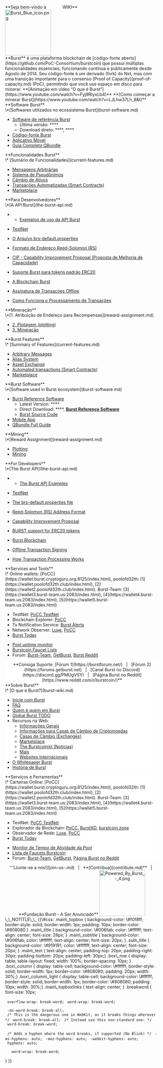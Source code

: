 <languages></languages>

<div class="main_topbox">
<div class="main_title">
**Seja bem-vindo à <span style="color:#ffffff">BURST</span> WIKI**

</div>
<img src="Burst_Blue_Icon.png" title="Burst_Blue_Icon.png" alt="Burst_Blue_Icon.png" width="150" height="150" />

<div class="main_text">
**Burst** é uma plataforma blockchain de [código-fonte aberto](https://github.com/PoC-Consortium/burstcoin) que possui múltiplas funcionalidades essenciais, funcionando contínua e publicamente desde Agosto de 2014. Seu código-fonte é um derivado (fork) do Nxt, mas com uma transição importante para o consenso [Proof of Capacity](proof-of-capacity.md) (PoC), permitindo que você use espaço em disco para minerar.
**[Animação em vídeo “O que é Burst”](https://www.youtube.com/watch?v=Fyj9RIyxLb4)**
**[Como começar a minerar Burst](https://www.youtube.com/watch?v=LJLhw37Lh_8&t)**

</div>
<div class="box_row">
<div class="mw-translate-fuzzy">
<div class="box_column">
<div class="main_subtitle">
**Software Burst**

</div>
\*[Softwares utilizados no ecossistema Burst](burst-software.md)

-   [Software de referência Burst](burst-reference-software.md)
    -   Última versão: ****
    -   Download direto: ****, ****
-   [Código-fonte Burst](https://github.com/PoC-Consortium/burstcoin)
-   [Aplicativo Móvel](mobile-app.md)
-   [Guia Completo QBundle](qbundle.md)

</div>
</div>
<div class="box_row">
<div class="box_column">
<div class="main_subtitle">
**Funcionalidades Burst**

</div>
\* [Sumário de Funcionalidades](current-features.md)

-   [Mensagens Arbitrárias](arbitrary-messages.md)
-   [Sistema de Pseudônimos](alias-system.md)
-   [Câmbio de Ativos](asset-exchange.md)
-   [Transações Automatizadas (Smart Contracts)](automated-transaction.md)
-   [Marketplace](marketplace.md)

</div>
</div>
<div class="box_row">
<div class="box_column">
<div class="main_subtitle">
**Para Desenvolvedores**

</div>
\*[A API Burst](the-burst-api.md)

-   -   [Exemplos de uso da API Burst](the-burst-api-examples.md)

-   [TestNet](testnet.md)
-   [O Arquivo brs-default.properties](brs-default-properties-configuration-file.md)
-   [Formato de Endereço Reed-Solomon (RS)](rs-address-format.md)
-   [CIP - Capability Improvement Proposal (Proposta de Melhoria de Capacidade)](cip.md)
-   [Suporte Burst para tokens padrão ERC20](burst-support-for-erc20-tokens.md)
-   [A Blockchain Burst](burst-blockchain.md)
-   [Assinatura de Transações Offline](offline-transaction-signing.md)
-   [Como Funciona o Processamento de Transações](how-tx-processing-works.md)

</div>
</div>
<div class="box_row">
<div class="box_column">
<div class="main_subtitle">
**Mineração**

</div>
\*[1. Atribuição de Endereço para Recompensas](reward-assignment.md)

-   [2. Plotagem (plotting)](plotting.md)
-   [3. Mineração](mining.md)

</div>
</div>
<div class="box_column">
<div class="main_subtitle">
**Burst Features**

</div>
\* [Summary of Features](current-features.md)

-   [Arbitrary Messages](arbitrary-messages.md)
-   [Alias System](alias-system.md)
-   [Asset Exchange](asset-exchange.md)
-   [Automated transactions (Smart Contracts)](automated-transaction.md)
-   [Marketplace](marketplace.md)

</div>
</div>
<div class="box_row">
</div>
<div class="box_row">
<div class="box_column">
<div class="main_subtitle">
**Burst Software**

</div>
\*[Software used in Burst ecosystem](burst-software.md)

-   [Burst Reference Software](burst-reference-software.md)
    -   Latest Version: ****
    -   Direct Download: ****, **[Burst Reference Software](https://github.com/PoC-Consortium/burstcoin/releases)**
    -   [Burst Source Code](https://github.com/PoC-Consortium/burstcoin)
-   [Mobile App](mobile-app.md)
-   [QBundle Full Guide](qbundle.md)

</div>
<div class="box_column">
<div class="main_subtitle">
**Mining**

</div>
\*[Reward Assignment](reward-assignment.md)

-   [Plotting](plotting.md)
-   [Mining](mining.md)

</div>
</div>
<div class="box_row">
</div>
<div class="box_row">
<div class="box_column">
<div class="main_subtitle">
**For Developers**

</div>
\*[The Burst API](the-burst-api.md)

-   -   [The Burst API Examples](the-burst-api-examples.md)

-   [TestNet](testnet.md)
-   [The brs-default.properties file](brs-default-properties-configuration-file.md)
-   [Reed-Solomon (RS) Address Format](rs-address-format.md)
-   [Capability Improvement Proposal](cip.md)
-   [BURST support for ERC20 tokens](burst-support-for-erc20-tokens.md)
-   [Burst Blockchain](burst-blockchain.md)
-   [Offline Transaction Signing](offline-transaction-signing.md)
-   [How Transaction Processing Works](how-tx-processing-works.md)

</div>
<div class="box_column">
<div class="main_subtitle">
**Services and Tools**

</div>
\* Online wallets: [PoCC](https://wallet.burst.cryptoguru.org:8125/index.html), poolofd32th: [1](https://wallet.poolofd32th.club/index.html), [2](https://wallet2.poolofd32th.club/index.html). Burst-Team: [3](https://wallet3.burst-team.us:2083/index.html), [4](https://wallet4.burst-team.us:2083/index.html), [5](https://wallet5.burst-team.us:2083/index.html)

-   TestNet: [PoCC TestNet](https://wallet.dev.burst-test.net/)
-   Blockchain Explorer: [PoCC](https://explore.burst.cryptoguru.org/)
-   Tx Notification Service: [Burst Alerts](http://burstalerts.com/)
-   Network Observer: [Luxe](http://burstcoin.cc/), [PoCC](https://explore.burst.cryptoguru.org/tool/observe)
-   [Burst Today](http://www.burst.today/)

<!-- -->

-   [Pool uptime monitor](https://uptime.statuscake.com/?TestID=M30iNz7TSq)
-   [Burstcoin Faucet Lists](http://burstfaucets.com/)
-   Forum: [Burst-Team](http://burstforum.net/), [GetBurst](https://forums.getburst.net/), [Burst Reddit](https://www.reddit.com/r/burstcoin/)

</div>
</div>
<div class="box_row">
<div class="mw-translate-fuzzy">
</div>
<div class="box_row">
<div class="box_column_light" style="background-color: #ffffff; text-align:center;">
**Consiga Suporte: [Fórum 1](https://burstforum.net/)   |   [Fórum 2](https://forums.getburst.net)   |   [Canal Burst no Discord](https://discord.gg/PMUgVSY)   |   [Página Burst no Reddit](https://www.reddit.com/r/burstcoin/)**

</div>
</div>
<div class="box_row">
</div>
</div>
<div class="box_row">
<div class="mw-translate-fuzzy">
<div class="box_column" style="background-color: #ffffff;">
<div class="sub_title">
**Sobre Burst**

</div>
\* [O que é Burst?](burst-wiki.md)

-   [Inicie com Burst](getting-started.md)
-   [FAQ](faq.md)
-   [Quem é quem em Burst](burst-who-s-who.md)
-   [Global Burst TODO](global-burst-todo.md)
-   Recursos na Web:
    -   [Informações Gerais](https://www.burst-coin.org/)
    -   [Informações para Casas de Câmbio de Criptomoedas](https://www.burst-coin.org/information-for-exchanges)
    -   [Casas de Câmbio (Exchanges)](exchanges.md)
    -   [Marketplace](http://x.burstnation.com/marketplace)
    -   [The Burstcoinist (Notícias)](https://www.burstcoin.ist/)
    -   [Mais](list-of-burst-related-websites.md)
    -   [Websites Internacionais](list-of-international-burst-websites.md)
-   [O Whitepaper Burst](whitepaper-burst.md)
-   [História de Burst](history-of-burst.md)

</div>
</div>
<div class="box_row">
<div class="box_column" style="background-color: #ffffff;">
<div class="sub_title">
**Serviços e Ferramentas**

</div>
\* Carteiras Online: [PoCC](https://wallet.burst.cryptoguru.org:8125/index.html), poolofd32th: [1](https://wallet.poolofd32th.club/index.html), [2](https://wallet2.poolofd32th.club/index.html). Burst-Team: [3](https://wallet3.burst-team.us:2083/index.html), [4](https://wallet4.burst-team.us:2083/index.html), [5](https://wallet5.burst-team.us:2083/index.html)

-   TestNet: [PoCC TestNet](https://wallet.dev.burst-test.net/)
-   Explorador da Blockchain: [PoCC](https://explore.burst.cryptoguru.org/), [BurstXD](http://burstxd.com/blocks/), [burstcoin.zone](http://burstcoin.zone/wordpress/blockexplorer/)
-   Observador de Rede: [Luxe](http://burstcoin.cc/), [PoCC](https://explore.burst.cryptoguru.org/tool/observe)
-   [Burst Today](http://www.burst.today/)

<!-- -->

-   [Monitor de Tempo de Atividade da Pool](https://uptime.statuscake.com/?TestID=M30iNz7TSq)
-   [Lista de Faucets Burstcoin](http://burstfaucets.com/)
-   Forum: [Burst-Team](http://burstforum.net/), [GetBurst](https://forums.getburst.net/), [Página Burst no Reddit](https://www.reddit.com/r/burstcoin/)

</div>
</div>
</div>
<div id="main_topboxlinks">
<center>
'''[Junte-se a nós!](join-us-.md)   |   **[Contribua](contribute.md)**   |   **Fundação Burst - A Ser Anunciado**

<img src="Powered_By_Burst_-_4.png" title="Powered_By_Burst_-_4.png" alt="Powered_By_Burst_-_4.png" width="150" height="150" />

</center>
</div>
\_\_NOTITLE\_\_ {{\#css: .main\_topbox { background-color: \#f0f8ff; border-style: solid; border-width: 1px; padding: 10px; border-color: \#808080 } .main\_title { background-color: \#006fab; color: \#ffffff; text-align: center; font-size: 28px; } .main\_subtitle { background-color: \#006fab; color: \#ffffff; text-align: center; font-size: 20px; } .sub\_title { background-color: \#919191; color: \#ffffff; text-align: center; font-size: 20px; } .main\_text { text-align: center; padding-top: 20px; padding-right: 30px; padding-bottom: 20px; padding-left: 30px;} .box\_row { display: table; table-layout: fixed; width: 100%; border-spacing: 10px; } .box\_column { display: table-cell; background-color: \#ffffff; border-style: solid; border-width: 1px; border-color: \#808080; padding: 20px; width: 30%;} .box\_column\_light { display: table-cell; background-color: \#ffffff; border-style: solid; border-width: 1px; border-color: \#808080; padding: 10px; width: 30%;} .main\_topboxlinks { text-align: center; } .breakword { font-size: 10px;

` overflow-wrap: break-word;`
` word-wrap: break-word;`

` -ms-word-break: break-all;`
` /* This is the dangerous one in WebKit, as it breaks things wherever */`
` word-break: break-all;`
` /* Instead use this non-standard one: */`
` word-break: break-word;`

` /* Adds a hyphen where the word breaks, if supported (No Blink) */`
` -ms-hyphens: auto;`
` -moz-hyphens: auto;`
` -webkit-hyphens: auto;`
` hyphens: auto;`

`   word-wrap: break-word;`

} }}
